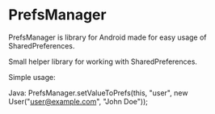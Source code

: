 # PrefsManager
PrefsManager is library for Android made for easy usage of SharedPreferences.

Small helper library for working with SharedPreferences.

Simple usage:

Java:
  PrefsManager.setValueToPrefs(this, "user", new User("user@example.com", "John Doe"));
